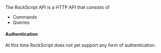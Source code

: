 The RockScript API is a HTTP API that consists of
* <a onclick="show('commands')">Commands</a>
* <a onclick="show('queries')">Queries</a>

#### Authentication
At this time RockScript does not yet support any form of authentication.
